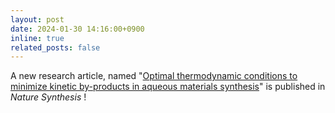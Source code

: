 ```yaml
---
layout: post
date: 2024-01-30 14:16:00+0900
inline: true
related_posts: false
---
```


A new research article, named "[Optimal thermodynamic conditions to minimize kinetic by-products in aqueous materials synthesis](https://www.nature.com/articles/s44160-023-00479-0)" is published in _Nature Synthesis_ !